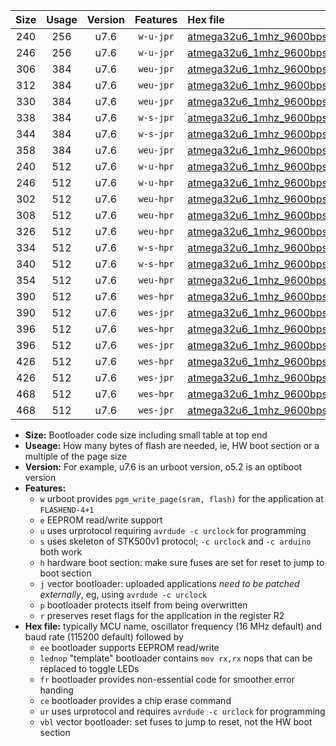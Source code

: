|Size|Usage|Version|Features|Hex file|
|:-:|:-:|:-:|:-:|:--|
|240|256|u7.6|`w-u-jpr`|[atmega32u6_1mhz_9600bps_ur_vbl.hex](https://raw.githubusercontent.com/stefanrueger/urboot/main//atmega32u6_1mhz_9600bps_ur_vbl.hex)|
|246|256|u7.6|`w-u-jpr`|[atmega32u6_1mhz_9600bps_lednop_ur_vbl.hex](https://raw.githubusercontent.com/stefanrueger/urboot/main//atmega32u6_1mhz_9600bps_lednop_ur_vbl.hex)|
|306|384|u7.6|`weu-jpr`|[atmega32u6_1mhz_9600bps_ee_ur_vbl.hex](https://raw.githubusercontent.com/stefanrueger/urboot/main//atmega32u6_1mhz_9600bps_ee_ur_vbl.hex)|
|312|384|u7.6|`weu-jpr`|[atmega32u6_1mhz_9600bps_ee_lednop_ur_vbl.hex](https://raw.githubusercontent.com/stefanrueger/urboot/main//atmega32u6_1mhz_9600bps_ee_lednop_ur_vbl.hex)|
|330|384|u7.6|`weu-jpr`|[atmega32u6_1mhz_9600bps_ee_lednop_fr_ur_vbl.hex](https://raw.githubusercontent.com/stefanrueger/urboot/main//atmega32u6_1mhz_9600bps_ee_lednop_fr_ur_vbl.hex)|
|338|384|u7.6|`w-s-jpr`|[atmega32u6_1mhz_9600bps_vbl.hex](https://raw.githubusercontent.com/stefanrueger/urboot/main//atmega32u6_1mhz_9600bps_vbl.hex)|
|344|384|u7.6|`w-s-jpr`|[atmega32u6_1mhz_9600bps_lednop_vbl.hex](https://raw.githubusercontent.com/stefanrueger/urboot/main//atmega32u6_1mhz_9600bps_lednop_vbl.hex)|
|358|384|u7.6|`weu-jpr`|[atmega32u6_1mhz_9600bps_ee_lednop_fr_ce_ur_vbl.hex](https://raw.githubusercontent.com/stefanrueger/urboot/main//atmega32u6_1mhz_9600bps_ee_lednop_fr_ce_ur_vbl.hex)|
|240|512|u7.6|`w-u-hpr`|[atmega32u6_1mhz_9600bps_ur.hex](https://raw.githubusercontent.com/stefanrueger/urboot/main//atmega32u6_1mhz_9600bps_ur.hex)|
|246|512|u7.6|`w-u-hpr`|[atmega32u6_1mhz_9600bps_lednop_ur.hex](https://raw.githubusercontent.com/stefanrueger/urboot/main//atmega32u6_1mhz_9600bps_lednop_ur.hex)|
|302|512|u7.6|`weu-hpr`|[atmega32u6_1mhz_9600bps_ee_ur.hex](https://raw.githubusercontent.com/stefanrueger/urboot/main//atmega32u6_1mhz_9600bps_ee_ur.hex)|
|308|512|u7.6|`weu-hpr`|[atmega32u6_1mhz_9600bps_ee_lednop_ur.hex](https://raw.githubusercontent.com/stefanrueger/urboot/main//atmega32u6_1mhz_9600bps_ee_lednop_ur.hex)|
|326|512|u7.6|`weu-hpr`|[atmega32u6_1mhz_9600bps_ee_lednop_fr_ur.hex](https://raw.githubusercontent.com/stefanrueger/urboot/main//atmega32u6_1mhz_9600bps_ee_lednop_fr_ur.hex)|
|334|512|u7.6|`w-s-hpr`|[atmega32u6_1mhz_9600bps.hex](https://raw.githubusercontent.com/stefanrueger/urboot/main//atmega32u6_1mhz_9600bps.hex)|
|340|512|u7.6|`w-s-hpr`|[atmega32u6_1mhz_9600bps_lednop.hex](https://raw.githubusercontent.com/stefanrueger/urboot/main//atmega32u6_1mhz_9600bps_lednop.hex)|
|354|512|u7.6|`weu-hpr`|[atmega32u6_1mhz_9600bps_ee_lednop_fr_ce_ur.hex](https://raw.githubusercontent.com/stefanrueger/urboot/main//atmega32u6_1mhz_9600bps_ee_lednop_fr_ce_ur.hex)|
|390|512|u7.6|`wes-hpr`|[atmega32u6_1mhz_9600bps_ee.hex](https://raw.githubusercontent.com/stefanrueger/urboot/main//atmega32u6_1mhz_9600bps_ee.hex)|
|390|512|u7.6|`wes-jpr`|[atmega32u6_1mhz_9600bps_ee_vbl.hex](https://raw.githubusercontent.com/stefanrueger/urboot/main//atmega32u6_1mhz_9600bps_ee_vbl.hex)|
|396|512|u7.6|`wes-hpr`|[atmega32u6_1mhz_9600bps_ee_lednop.hex](https://raw.githubusercontent.com/stefanrueger/urboot/main//atmega32u6_1mhz_9600bps_ee_lednop.hex)|
|396|512|u7.6|`wes-jpr`|[atmega32u6_1mhz_9600bps_ee_lednop_vbl.hex](https://raw.githubusercontent.com/stefanrueger/urboot/main//atmega32u6_1mhz_9600bps_ee_lednop_vbl.hex)|
|426|512|u7.6|`wes-hpr`|[atmega32u6_1mhz_9600bps_ee_lednop_fr.hex](https://raw.githubusercontent.com/stefanrueger/urboot/main//atmega32u6_1mhz_9600bps_ee_lednop_fr.hex)|
|426|512|u7.6|`wes-jpr`|[atmega32u6_1mhz_9600bps_ee_lednop_fr_vbl.hex](https://raw.githubusercontent.com/stefanrueger/urboot/main//atmega32u6_1mhz_9600bps_ee_lednop_fr_vbl.hex)|
|468|512|u7.6|`wes-hpr`|[atmega32u6_1mhz_9600bps_ee_lednop_fr_ce.hex](https://raw.githubusercontent.com/stefanrueger/urboot/main//atmega32u6_1mhz_9600bps_ee_lednop_fr_ce.hex)|
|468|512|u7.6|`wes-jpr`|[atmega32u6_1mhz_9600bps_ee_lednop_fr_ce_vbl.hex](https://raw.githubusercontent.com/stefanrueger/urboot/main//atmega32u6_1mhz_9600bps_ee_lednop_fr_ce_vbl.hex)|

- **Size:** Bootloader code size including small table at top end
- **Useage:** How many bytes of flash are needed, ie, HW boot section or a multiple of the page size
- **Version:** For example, u7.6 is an urboot version, o5.2 is an optiboot version
- **Features:**
  + `w` urboot provides `pgm_write_page(sram, flash)` for the application at `FLASHEND-4+1`
  + `e` EEPROM read/write support
  + `u` uses urprotocol requiring `avrdude -c urclock` for programming
  + `s` uses skeleton of STK500v1 protocol; `-c urclock` and `-c arduino` both work
  + `h` hardware boot section: make sure fuses are set for reset to jump to boot section
  + `j` vector bootloader: uploaded applications *need to be patched externally*, eg, using `avrdude -c urclock`
  + `p` bootloader protects itself from being overwritten
  + `r` preserves reset flags for the application in the register R2
- **Hex file:** typically MCU name, oscillator frequency (16 MHz default) and baud rate (115200 default) followed by
  + `ee` bootloader supports EEPROM read/write
  + `lednop` "template" bootloader contains `mov rx,rx` nops that can be replaced to toggle LEDs
  + `fr` bootloader provides non-essential code for smoother error handing
  + `ce` bootloader provides a chip erase command
  + `ur` uses urprotocol and requires `avrdude -c urclock` for programming
  + `vbl` vector bootloader: set fuses to jump to reset, not the HW boot section
